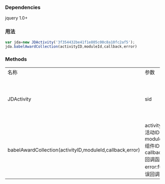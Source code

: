 ### Dependencies

jquery 1.0+


### 用法
```javascript
var jda=new JDActivity('3f354432be41f1e805c00c8a10fc2af5');
jda.babelAwardCollection(activityID,moduleId,callback,error)
``` 
### Methods


<table>
<tr>
<td>名称</td><td>参数 </td><td>说明</td>
</tr>
<tr>
<td>JDActivity</td><td>sid </td><td>默认sid，优先读取cookie中的值</td>
</tr>
<tr>
<td>babelAwardCollection(activityID,moduleId,callback,error)</td>
<td>
activityID:String 活动ID <br/>
moduleId:string 组件ID <br/>
callback:function 回调函数<br/>
error:function 错误回调函数</td>
<td>领取奖品接口 </td>
</tr>
</table>
